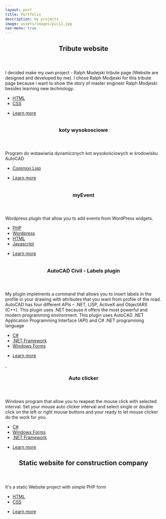 ```yaml
---
layout: post
title: Portfolio
description: my projects
image: assets/images/pic11.jpg
nav-menu: true
---
```


<!-- Main -->
<div id="main 6u$ 12u$(medium)">

<!-- One -->
<section id="one">
	<div class="inner">
		<header class="major">
			<h2>Tribute website</h2>
		</header>
		<p> I decided make my own project - Ralph Modejski tribute page (Website are designed and developed by me). I chose Ralph Modjeski for this tribute page because i want to show the story of master engineer Ralph Modjeski besides learning new technology.</p>
    <ul class="actions">
    	<li><a href="#" class="button">HTML</a></li>
    	<li><a href="#" class="button">CSS</a></li>
    </ul>
		<ul class="actions">
			<li><a href="https://darekrepos.github.io/tribute-to-Ralph-Modejski/" class="button special">Learn more</a></li>
		</ul>
	</div>
</section>

<!-- Two -->
<section id="two" class="spotlights">
	<section>
		<a href="generic.html" class="image">
			<img src="{% link assets/images/pic08.jpg %}" alt="" data-position="center center" />
		</a>
		<div class="content">
			<div class="inner">
				<header class="major">
					<h3>koty wysokosciowe</h3>
				</header>
				<p>Program do wstawiania dynamicznych kot wysokościowych w środowisku AutoCAD</p>
        <ul class="actions">
        	<li><a href="#" class="button">Common Lisp</a></li>
        </ul>        
				<ul class="actions">
					<li><a href="generic.html" class="button special">Learn more</a></li>
				</ul>
			</div>
		</div>
	</section>
	<section>
		<a href="generic.html" class="image">
			<img src="{% link assets/images/pic09.jpg %}" alt="" data-position="top center" />
		</a>
		<div class="content">
			<div class="inner">
				<header class="major">
					<h3>myEvent</h3>
				</header>
				<p>Wordpress plugin that allow you to add events from WordPress widgets.</p>
        <ul class="actions">
          <li><a href="#" class="button">PHP</a></li>
          <li><a href="#" class="button">Wordpress</a></li>
          <li><a href="#" class="button">HTML</a></li>
          <li><a href="#" class="button">Javascript</a></li>
        </ul>    
				<ul class="actions">
					<li><a href="generic.html" class="button special">Learn more</a></li>
				</ul>
			</div>
		</div>
	</section>
	<section>
		<a href="generic.html" class="image">
			<img src="{% link assets/images/pic10.jpg %}" alt="" data-position="25% 25%" />
		</a>
		<div class="content">
			<div class="inner">
				<header class="major">
					<h3>AutoCAD Civil - Labels plugin</h3>
				</header>
				<p> My plugin  implements a command that allows you to insert labels in the profile in your drawing with attributes that you want from profile of the road. AutoCAD has four different APIs – .NET, LISP, ActiveX and ObjectARX (C++). This plugin uses .NET because it offers the most powerful and modern programming environment. This plugin uses AutoCAD .NET Application Programming Interface (API) and C# .NET programming language</p>
        <ul class="actions">
          <li><a href="#" class="button">C#</a></li>
          <li><a href="#" class="button">.NET Framework</a></li>
          <li><a href="#" class="button">Windows Forms</a></li>
        </ul>    
				<ul class="actions">
					<li><a href="generic.html" class="button special">Learn more</a></li>
				</ul>
			</div>
		</div>
	</section>
</section>
<!-- Three -->
<section>
	<a href="generic.html" class="image">
		<img src="{% link assets/images/pic09.jpg %}" alt="" data-position="top center" />
	</a>
	<a href="generic.html" class="image">
		<img src="{% link assets/images/pic08.jpg %}" alt="" data-position="top center" />
	</a>
	<div class="content">
		<div class="inner">
			<header class="major">
				<h3>Auto clicker</h3>
			</header>
			<p>Windows program that allow you to reapeat the mouse click with selected interval. Set your mouse auto clicker interval and select single or double click on the left or right mouse buttons and your ready to let mouse clicker do the work for you.</p>
			<ul class="actions">
				<li><a href="#" class="button">C#</a></li>
				<li><a href="#" class="button">Windows Forms</a></li>
				<li><a href="#" class="button">.NET Framework</a></li>
			</ul>    
			<ul class="actions">
				<li><a href="generic.html" class="button special">Learn more</a></li>
			</ul>
		</div>
	</div>
</section>
<!-- four -->
<section id="three">
	<div class="inner">
		<header class="major">
			<h2>Static website for construction company</h2>
		</header>
		<p>It's a static Website project with simple PHP form</p>
		<ul class="actions">
			<li><a href="#" class="button">HTML</a></li>
			<li><a href="#" class="button">CSS</a></li>
		</ul>
		<ul class="actions">
			<li><a href="#" class="button special">Learn more</a></li>
		</ul>
	</div>
</section>

</div>
